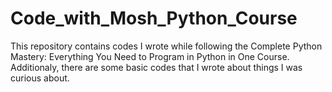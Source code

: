 # Code_with_Mosh_Python_Course

This repository contains codes I wrote while following the Complete Python Mastery: Everything You Need to Program in Python in One Course. Additionaly, there are some basic codes that I wrote about things I was curious about.
